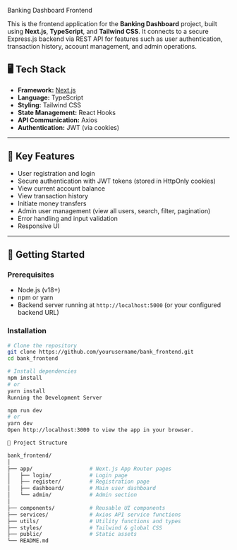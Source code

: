 Banking Dashboard Frontend

This is the frontend application for the **Banking Dashboard** project, built using **Next.js**, **TypeScript**, and **Tailwind CSS**. It connects to a secure Express.js backend via REST API for features such as user authentication, transaction history, account management, and admin operations.

## 🖥️ Tech Stack

- **Framework:** [Next.js](https://nextjs.org/)
- **Language:** TypeScript
- **Styling:** Tailwind CSS
- **State Management:** React Hooks
- **API Communication:** Axios
- **Authentication:** JWT (via cookies)

---

## 🔐 Key Features

- User registration and login
- Secure authentication with JWT tokens (stored in HttpOnly cookies)
- View current account balance
- View transaction history
- Initiate money transfers
- Admin user management (view all users, search, filter, pagination)
- Error handling and input validation
- Responsive UI

---

## 🚀 Getting Started

### Prerequisites

- Node.js (v18+)
- npm or yarn
- Backend server running at `http://localhost:5000` (or your configured backend URL)

### Installation

```bash
# Clone the repository
git clone https://github.com/yourusername/bank_frontend.git
cd bank_frontend

# Install dependencies
npm install
# or
yarn install
Running the Development Server

npm run dev
# or
yarn dev
Open http://localhost:3000 to view the app in your browser.

📂 Project Structure

bank_frontend/
│
├── app/                  # Next.js App Router pages
│   ├── login/            # Login page
│   ├── register/         # Registration page
│   ├── dashboard/        # Main user dashboard
│   └── admin/            # Admin section
│
├── components/           # Reusable UI components
├── services/             # Axios API service functions
├── utils/                # Utility functions and types
├── styles/               # Tailwind & global CSS
├── public/               # Static assets
└── README.md